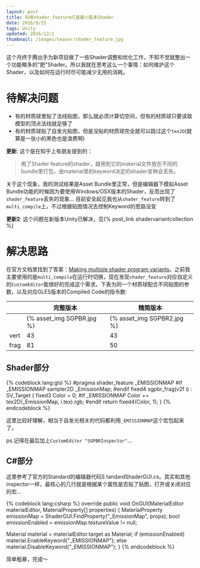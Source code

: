 ```yaml
---
layout: post
title: 利用shader_feature打造最小版本Shader
date: 2016/9/25
tags: Unity
updated: 2016/12/1
thumbnail: /images/teaser/shader_feature.jpg
---
```


这个月终于腾出手为新项目做了一些Shader调整和优化工作，不知不觉就整出一个功能略多的"肥"Shader。所以我就在思考这么一个事情：如何维护这个Shader，以及如何在运行时尽可能减少无用的消耗。

<!--more-->

# 待解决问题

- 有的材质球里贴了法线贴图，那么就必须计算切空间，但有的材质球只要读取模型的顶点法线就足够了
- 有的材质球贴了自发光贴图，但是没贴的材质球完全就可以跳过这个`tex2D`(就算是一张小的黑色也是浪费啊)

**更新**: 这个是在知乎上有朋友提到的：

> 用了Shader feature的shader，跟用到它的material文件放在不同的bundle里打包，由material里的keyword决定的shader变种会丢失。

关于这个现象，我的测试结果是Asset Bundle里正常，但是编辑器下模拟Asset Bundle功能的时候因为要使用Windows/OSX版本的Shader，反而出现了`shader_feature`丢失的现象... 目前安全起见我也从`shader_feature`转到了`multi_compile`上，不过根据贴图情况去控制Keyword的思路没变

**更新2**: 这个问题在新版本Unity已解决，见{% post_link shadervariantcollection %}

# 解决思路

在官方文档里找到了答案：[Making multiple shader program variants](https://docs.unity3d.com/Manual/SL-MultipleProgramVariants.html)。之前我主要使用的是`multi_compile`在运行时切换，现在发现`shader_feature`对应自定义的`CustomEditor`能很好的完成这个需求。下表为同一个材质球配合不同贴图的参数，以及对应GLES版本的Compiled Code的指令数:

| | 完整版本 | 精简版本 |
| ----- | ----- | ----- |
| | {% asset_img SGPBR.jpg %} | {% asset_img SGPBR2.jpg %} |
| vert | 43 | 43 |
| frag | 81 | 50 |

## Shader部分

{% codeblock lang:glsl %}
#pragma shader_feature _EMISSIONMAP
#if _EMISSIONMAP
sampler2D _EmissionMap;
#endif
fixed4 sgpbr_frag(v2f i) : SV_Target
{
  fixed3 Color = 0;
#if _EMISSIONMAP
  Color += tex2D(_EmissionMap, i.tex).rgb;
#endif
  return fixed4(Color, 1);
}
{% endcodeblock %}

这里比较好理解，相当于自发光相关的代码都利用`_EMISSIONMAP`这个宏包起来了。

ps.记得在最后加上`CustomEditor "SGPBRInspector"`...

## C#部分

这里参考了官方的Standard的编辑器代码S tandardShaderGUI.cs。其实和其他inspector一样，最核心的几行就是根据某个属性是否贴了贴图，打开或关闭对应的宏...

{% codeblock lang:csharp %}
override public void OnGUI(MaterialEditor materialEditor, MaterialProperty[] properties)
{
  MaterialProperty emissionMap = ShaderGUI.FindProperty("_EmissionMap", props);
  bool emissionEnabled = emissionMap.textureValue != null;

  Material material = materialEditor.target as Material;
  if (emissionEnabled)
      material.EnableKeyword("_EMISSIONMAP");
  else
      material.DisableKeyword("_EMISSIONMAP");
}
{% endcodeblock %}

简单粗暴，完成～
